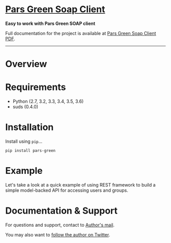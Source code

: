 # [Pars Green Soap Client][docs]

**Easy to work with Pars Green SOAP client**

Full documentation for the project is available at [Pars Green Soap Client PDF][pdf].

---

# Overview



# Requirements

* Python (2.7, 3.2, 3.3, 3.4, 3.5, 3.6)
* suds (0.4.0)

# Installation

Install using `pip`...

    pip install pars-green

# Example

Let's take a look at a quick example of using REST framework to build a simple model-backed API for accessing users and groups.

# Documentation & Support

For questions and support, contact to [Author's mail][mail].

You may also want to [follow the author on Twitter][twitter].

[twitter]: https://twitter.com/mhipo1364
[mail]: mailto:mhipo1364@gmail.com
[pdf]: https://github.com/mhipo1364/pars-green/blob/master/docs/pdf/parsgreen.pdf
[docs]: https://github.com/mhipo1364/pars-green/README.md
[security-mail]: mailto:rest-framework-security@googlegroups.com